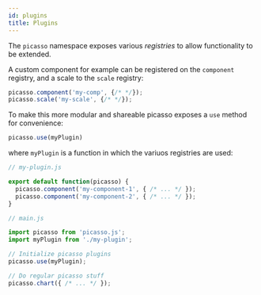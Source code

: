 ```yaml
---
id: plugins
title: Plugins
---
```


The `picasso` namespace exposes various _registries_ to allow functionality to be extended.

A custom component for example can be registered on the `component` registry, and a scale to the `scale` registry:

```js
picasso.component('my-comp', {/* */});
picasso.scale('my-scale', {/* */});
```

To make this more modular and shareable picasso exposes a `use` method for convenience:

```js
picasso.use(myPlugin)
```

where `myPlugin` is a function in which the variuos registries are used:

```js
// my-plugin.js

export default function(picasso) {
  picasso.component('my-component-1', { /* ... */ });
  picasso.component('my-component-2', { /* ... */ });
}
```

```js
// main.js

import picasso from 'picasso.js';
import myPlugin from './my-plugin';

// Initialize picasso plugins
picasso.use(myPlugin);

// Do regular picasso stuff
picasso.chart({ /* ... */ });
```

